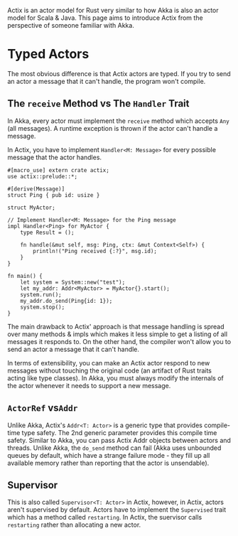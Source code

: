 Actix is an actor model for Rust very similar to how Akka is also an actor model for Scala & Java. This page aims to introduce Actix from the perspective of someone familiar with Akka.

# Typed Actors

The most obvious difference is that Actix actors are typed. If you try to send an actor a message that it can't handle, the program won't compile.

## The `receive` Method vs The `Handler` Trait

In Akka, every actor must implement the `receive` method which accepts `Any` (all messages). A runtime exception is thrown if the actor can't handle a message.

In Actix, you have to implement `Handler<M: Message>` for every possible message that the actor handles. 

```
#[macro_use] extern crate actix;
use actix::prelude::*;

#[derive(Message)]
struct Ping { pub id: usize }

struct MyActor;

// Implement Handler<M: Message> for the Ping message
impl Handler<Ping> for MyActor {
    type Result = ();

    fn handle(&mut self, msg: Ping, ctx: &mut Context<Self>) {
        println!("Ping received {:?}", msg.id);
    }
}

fn main() {
    let system = System::new("test");
    let my_addr: Addr<MyActor> = MyActor{}.start();
    system.run();
    my_addr.do_send(Ping{id: 1});
    system.stop();
}
```

The main drawback to Actix' approach is that message handling is spread over many methods & impls which makes it less simple to get a listing of all messages it responds to. On the other hand, the compiler won't allow you to send an actor a message that it can't handle. 

In terms of extensibility, you can make an Actix actor respond to new messages without touching the original code (an artifact of Rust traits acting like type classes). In Akka, you must always modify the internals of the actor whenever it needs to support a new message.


## `ActorRef` vs`Addr`

Unlike Akka, Actix's `Addr<T: Actor>` is a generic type that provides compile-time type safety. The 2nd generic parameter provides this compile time safety. Similar to Akka, you can pass Actix Addr objects between actors and threads. Unlike Akka, the `do_send` method can fail (Akka uses unbounded queues by default, which have a strange failure mode - they fill up all available memory rather than reporting that the actor is unsendable).

## Supervisor

This is also called `Supervisor<T: Actor>` in Actix, however, in Actix, actors aren't supervised by default. Actors have to implement the `Supervised` trait which has a method called `restarting`. In Actix, the suervisor calls `restarting` rather than allocating a new actor.

